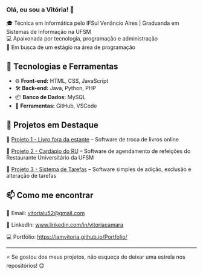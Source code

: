 ### Olá, eu sou a Vitória! 👋

🎓 Técnica em Informática pelo IFSul Venâncio Aires | Graduanda em Sistemas de Informação na UFSM  
💻 Apaixonada por tecnologia, programação e administração  
🚀 Em busca de um estágio na área de programação  

## 🔧 Tecnologias e Ferramentas
- 🌐 **Front-end:** HTML, CSS, JavaScript
- 🛠 **Back-end:** Java, Python, PHP
- 📦 **Banco de Dados:** MySQL
- 🔧 **Ferramentas:** GitHub, VSCode 

## 📌 Projetos em Destaque
🔹 [Projeto 1 - Livro fora da estante](https://github.com/iamvitoria/Troca-de-Livros.git) – Software de troca de livros online

🔹 [Projeto 2 - Cardápio do RU](https://github.com/iamvitoria/Cardapio-do-RU.git) – Software de agendamento de refeições do Restaurante Universitário da UFSM

🔹 [Projeto 3 - Sistema de Tarefas](https://github.com/iamvitoria/Sistema-de-Tarefas.git) – Software simples de adição, exclusão e alteração de tarefas


## 📫 Como me encontrar
📧 Email: vitorialu52@gmail.com

🔗 LinkedIn: www.linkedin.com/in/vitoriacamara

💻 Portfólio: https://iamvitoria.github.io/Portfolio/

---
⭐ Se gostou dos meus projetos, não esqueça de deixar uma estrela nos repositórios! 😊
